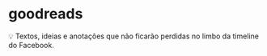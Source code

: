 # goodreads
💡 Textos, ideias e anotações que não ficarão perdidas no limbo da timeline do Facebook.
